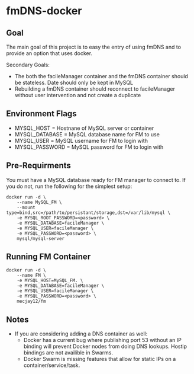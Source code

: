 # fmDNS-docker

## Goal

The main goal of this project is to easy the entry of using fmDNS and to provide an option that uses docker.

Secondary Goals:
* The both the facileManager container and the fmDNS container should be stateless. Date should only be kept in MySQL
* Rebuilding a fmDNS container should reconnect to facileManager without user intervention and not create a duplicate

## Environment Flags
* MYSQL_HOST = Hostnane of MySQL server or container
* MYSQL_DATABASE = MySQL database name for FM to use
* MYSQL_USER = MySQL username for FM to login with
* MYSQL_PASSWORD = MySQL password for FM to login with

## Pre-Requirments
You must have a MySQL database ready for FM manager to connect to. If you do not, run the following for the simplest setup:

```
docker run -d \
	--name MySQL_FM \
	--mount type=bind,src=/path/to/persistant/storage,dst=/var/lib/mysql \
	-e MYSQL_ROOT_PASSWORD=<password> \
	-e MYSQL_DATABASE=facileManager \
	-e MYSQL_USER=facileManager \
	-e MYSQL_PASSWORD=<password> \
	mysql/mysql-server
```

## Running FM Container

```
docker run -d \
	--name FM \
	-e MYSQL_HOST=MySQL_FM. \
	-e MYSQL_DATABASE=facileManager \
	-e MYSQL_USER=facileManager \
	-e MYSQL_PASSWORD=<password> \
	mecjay12/fm
```

## Notes
* If you are considering adding a DNS container as well:
	* Docker has a current bug where publishing port 53 without an IP binding will prevent Docker nodes from doing DNS lookups. Hostip bindings are not availible in Swarms.
	* Docker Swarm is missing features that allow for static IPs on a container/service/task.
